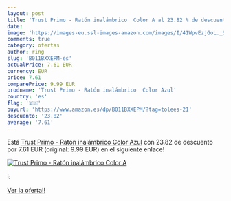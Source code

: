 ```yaml
---
layout: post
title: 'Trust Primo - Ratón inalámbrico  Color A al 23.82 % de descuento'
date: 
image: 'https://images-eu.ssl-images-amazon.com/images/I/41WpvEzjGoL._SL200_.jpg'
comments: true
category: ofertas
author: ring
slug: 'B011BXXEPM-es'
actualPrice: 7.61 EUR
currency: EUR
price: 7.61
comparePrice: 9.99 EUR
prodname: 'Trust Primo - Ratón inalámbrico  Color Azul'
country: 'es'
flag: '🇪🇸'
buyurl: 'https://www.amazon.es/dp/B011BXXEPM/?tag=tolees-21'
descuento: '23.82'
average: '7.61'
---
```


Está [Trust Primo - Ratón inalámbrico  Color Azul](https://www.amazon.es/dp/B011BXXEPM/?tag=tolees-21) con 23.82 de descuento por 7.61 EUR (original: 9.99 EUR) en el siguiente enlace!

[![Trust Primo - Ratón inalámbrico  Color A](https://images-eu.ssl-images-amazon.com/images/I/41WpvEzjGoL._SL200_.jpg)](https://www.amazon.es/dp/B011BXXEPM/?tag=tolees-21)

ℹ️:


[Ver la oferta!!](https://www.amazon.es/dp/B011BXXEPM/?tag=tolees-21)
